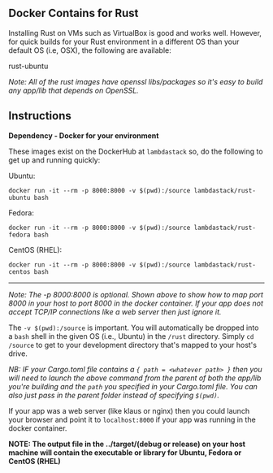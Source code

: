 ## Docker Contains for Rust
Installing Rust on VMs such as VirtualBox is good and works well. However, for quick builds for your Rust environment in a different OS than your default OS (i.e, OSX), the following are available:

rust-ubuntu

*Note: All of the rust images have openssl libs/packages so it's easy to build any app/lib that depends on OpenSSL.*

## Instructions
**Dependency - Docker for your environment**

These images exist on the DockerHub at `lambdastack` so, do the following to get up and running quickly:

Ubuntu:
```
docker run -it --rm -p 8000:8000 -v $(pwd):/source lambdastack/rust-ubuntu bash
```

Fedora:
```
docker run -it --rm -p 8000:8000 -v $(pwd):/source lambdastack/rust-fedora bash
```

CentOS (RHEL):
```
docker run -it --rm -p 8000:8000 -v $(pwd):/source lambdastack/rust-centos bash
```
---

*Note: The -p 8000:8000 is optional. Shown above to show how to map port 8000 in your host to port 8000 in the docker container. If your app does not accept TCP/IP connections like a web server then just ignore it.*

The `-v $(pwd):/source` is important. You will automatically be dropped into a `bash` shell in the given OS (i.e., Ubuntu) in the `/rust` directory. Simply `cd /source` to get to your development directory that's mapped to your host's drive.

*NB: IF your Cargo.toml file contains a `{ path = <whatever path> }` then you will need to launch the above command from the parent of both the app/lib you're building and the `path` you specified in your Cargo.toml file. You can also just pass in the parent folder instead of specifying `$(pwd)`.*

If your app was a web server (like klaus or nginx) then you could launch your browser and point it to `localhost:8000` if your app was running in the docker container.

**NOTE: The output file in the ../target/(debug or release) on your host machine will contain the executable or library for Ubuntu, Fedora or CentOS (RHEL)**
